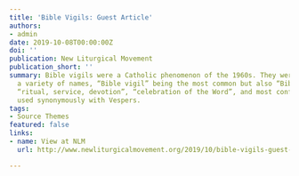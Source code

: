 ```yaml
---
title: 'Bible Vigils: Guest Article'
authors:
- admin
date: 2019-10-08T00:00:00Z
doi: ''
publication: New Liturgical Movement
publication_short: ''
summary: Bible vigils were a Catholic phenomenon of the 1960s. They were called by
  a variety of names, “Bible vigil” being the most common but also “Bible” or “Biblical”
  “ritual, service, devotion”, “celebration of the Word”, and most confusingly, sometimes
  used synonymously with Vespers.
tags:
- Source Themes
featured: false
links:
- name: View at NLM
  url: http://www.newliturgicalmovement.org/2019/10/bible-vigils-guest-article-by-sharon.html

---
```

